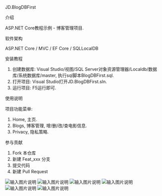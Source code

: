 JD.BlogDBFirst

介绍

ASP.NET Core教程示例 - 博客管理项目.

软件架构

ASP.NET Core / MVC / EF Core / SQLLocalDB

安装教程

1. 创建数据库:
Visual Studio/视图/SQL Server对象资源管理器/Localdb/数据库/系统数据库/master, 执行sql脚本BlogDBFirst.sql.
2. 打开项目:
Visual Studio打开JD.BlogDBFirst.sln.
3. 运行项目:
F5运行即可.

使用说明

项目功能菜单:
1. Home, 主页.
2. Blogs, 博客管理, 增/删/改/查电影信息.
3. Privacy, 隐私策略.

参与贡献

1. Fork 本仓库
2. 新建 Feat_xxx 分支
3. 提交代码
4. 新建 Pull Request

![输入图片说明](https://images.gitee.com/uploads/images/2019/0908/183608_eb7b217f_2265734.png "JD.BlogDBFirst1.png")
![输入图片说明](https://images.gitee.com/uploads/images/2019/0908/183618_5c89563f_2265734.png "JD.BlogDBFirst2.png")
![输入图片说明](https://images.gitee.com/uploads/images/2019/0908/183627_7f35c136_2265734.png "JD.BlogDBFirst3.png")
![输入图片说明](https://images.gitee.com/uploads/images/2019/0908/183634_9aff442e_2265734.png "JD.BlogDBFirst4.png")
![输入图片说明](https://images.gitee.com/uploads/images/2019/0908/183641_20ceffdb_2265734.png "JD.BlogDBFirst5.png")
![输入图片说明](https://images.gitee.com/uploads/images/2019/0908/184412_acae9c73_2265734.png "JD.BlogDBFirst6.png")